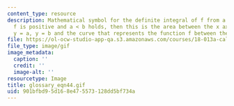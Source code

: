 ```yaml
---
content_type: resource
description: Mathematical symbol for the definite integral of f from a to b. When
  f is positive and a < b holds, then this is the area between the x axis the lines
  y = a, y = b and the curve that represents the function f between these lines.
file: https://ol-ocw-studio-app-qa.s3.amazonaws.com/courses/18-013a-calculus-with-applications-spring-2005/901bfbd95d168e475573128dd5bf734a_glossary_eqn44.gif
file_type: image/gif
image_metadata:
  caption: ''
  credit: ''
  image-alt: ''
resourcetype: Image
title: glossary_eqn44.gif
uid: 901bfbd9-5d16-8e47-5573-128dd5bf734a
---
```


